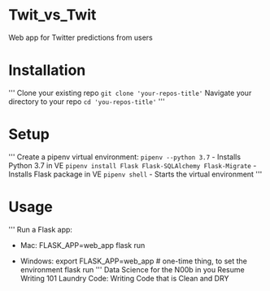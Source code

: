 # Twit_vs_Twit
Web app for Twitter predictions from users


# Installation

'''
Clone your existing repo `git clone 'your-repos-title'`
Navigate your directory to your repo `cd 'you-repos-title'`
'''

# Setup

'''
Create a pipenv virtual environment:
`pipenv --python 3.7` - Installs Python 3.7 in VE
`pipenv install Flask Flask-SQLAlchemy Flask-Migrate` - Installs Flask package in VE
`pipenv shell` - Starts the virtual environment
'''

# Usage

'''
Run a Flask app:
- Mac:
    FLASK_APP=web_app flask run

- Windows:
    export FLASK_APP=web_app # one-time thing, to set the environment
    flask run
'''
    Data Science for the N00b in you
    Resume Writing 101
        Laundry Code: Writing Code that is Clean and DRY